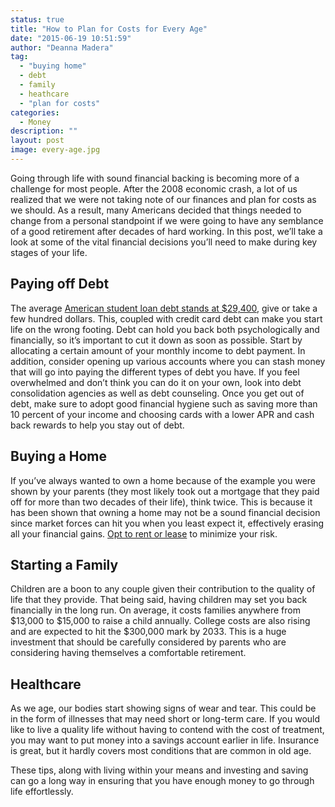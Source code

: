 ```yaml
---
status: true
title: "How to Plan for Costs for Every Age"
date: "2015-06-19 10:51:59"
author: "Deanna Madera"
tag:
  - "buying home"
  - debt
  - family
  - heathcare
  - "plan for costs"
categories:
  - Money
description: ""
layout: post
image: every-age.jpg
---
```


Going through life with sound financial backing is becoming more of a challenge for most people. After the 2008 economic crash, a lot of us realized that we were not taking note of our finances and plan for costs as we should. As a result, many Americans decided that things needed to change from a personal standpoint if we were going to have any semblance of a good retirement after decades of hard working. In this post, we’ll take a look at some of the vital financial decisions you’ll need to make during key stages of your life.

## Paying off Debt

The average [American student loan debt stands at $29,400](https://money.cnn.com/2013/12/04/pf/college/student-loan-debt/), give or take a few hundred dollars. This, coupled with credit card debt can make you start life on the wrong footing. Debt can hold you back both psychologically and financially, so it’s important to cut it down as soon as possible. Start by allocating a certain amount of your monthly income to debt payment. In addition, consider opening up various accounts where you can stash money that will go into paying the different types of debt you have. If you feel overwhelmed and don’t think you can do it on your own, look into debt consolidation agencies as well as debt counseling. Once you get out of debt, make sure to adopt good financial hygiene such as saving more than 10 percent of your income and choosing cards with a lower APR and cash back rewards to help you stay out of debt.

## Buying a Home

If you’ve always wanted to own a home because of the example you were shown by your parents (they most likely took out a mortgage that they paid off for more than two decades of their life), think twice. This is because it has been shown that owning a home may not be a sound financial decision since market forces can hit you when you least expect it, effectively erasing all your financial gains. [Opt to rent or lease](https://realestate.aol.com/blog/2014/11/13/when-renting-is-better-than-buying/) to minimize your risk.

## Starting a Family

Children are a boon to any couple given their contribution to the quality of life that they provide. That being said, having children may set you back financially in the long run. On average, it costs families anywhere from $13,000 to $15,000 to raise a child annually. College costs are also rising and are expected to hit the $300,000 mark by 2033. This is a huge investment that should be carefully considered by parents who are considering having themselves a comfortable retirement.

## Healthcare

As we age, our bodies start showing signs of wear and tear. This could be in the form of illnesses that may need short or long-term care. If you would like to live a quality life without having to contend with the cost of treatment, you may want to put money into a savings account earlier in life. Insurance is great, but it hardly covers most conditions that are common in old age.

These tips, along with living within your means and investing and saving can go a long way in ensuring that you have enough money to go through life effortlessly.

